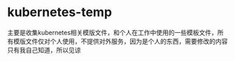 # kubernetes-temp

主要是收集kubernetes相关模版文件，和个人在工作中使用的一些模板文件，所有模版文件仅对个人使用，不提供对外服务，因为是个人的东西，需要修改的内容只有我自己知道，所以见谅
